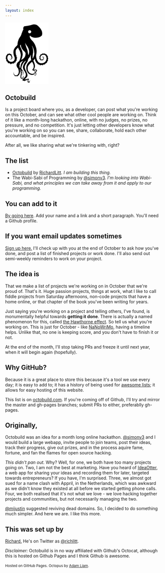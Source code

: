 ```yaml
---
layout: index
---
```


<img src="./octo.png" height="200px" />

## Octobuild

Is a project board where you, as a developer, can post what you're working on this October, and can see what other cool people are working on. Think of it like a month-long hackathon, online, with no judges, no prizes, no pressure, and no competition. It's just letting other developers know what you're working on so you can see, share, collaborate, hold each other accountable, and be inspired. 

After all, we like sharing what we're tinkering with, right? 

## The list

* [Octobuild](https://github.com/RichardLitt/octobuild) by [RichardLitt](https://github.com/RichardLitt). *I am building this thing.*
* The Wabi-Sabi of Programming by [@simonv3](http://twitter.com/simonv3). *I'm looking into Wabi-Sabi, and what principles we can take away from it and apply to our programming.*

## You can add to it

[By going here](https://github.com/RichardLitt/octobuild/edit/gh-pages/index.md). Add your name and a link and a short paragraph. You'll need a Github profile.  

## If you want email updates sometimes

[Sign up here.](http://eepurl.com/3O-JL) I'll check up with you at the end of October to ask how you've done, and post a list of finished projects or work done. I'll also send out semi-weekly reminders to work on your project.

## The idea is

That we make a list of projects we're working on in October that we're proud of. That's it. Huge passion projects, things at work, what I like to call fiddle projects from Saturday afternoons, non-code projects that have a home online, or that chapter of the book you've been writing for years.

Just saying you're working on a project and telling others, I've found, is monumentally helpful towards **getting it done**. There is actually a named phenomenon for this, called [the Hawthorne effect](https://en.wikipedia.org/wiki/Hawthorne_effect). So tell us what you're working on. This is just for October - like [NaNoWriMo](http://nanowrimo.org/), having a timeline helps. Unlike that, no one is keeping score, and you don't have to finish it or not. 

At the end of the month, I'll stop taking PRs and freeze it until next year, when it will begin again (hopefully).

## Why GitHub?

Because it is a great place to store this because it's a tool we use every day; it is easy to add to; it has a history of being used for [awesome lists](https://github.com/bayandin/awesome-awesomeness); it allows for easy hosting of this website.

This list is on [octobuild.com](http://octobuild.com). If you're coming off of Github, I'll try and mirror the master and gh-pages branches; submit PRs to either, preferablly gh-pages.

## Originally,

Octobuild was an idea for a month long online hackathon. [@simonv3](https://twitter.com/simonv3) and I would build a large webapp, invite people to join teams, post their ideas, track their progress, give out prizes, and in the process aquire fame, fortune, and fan the flames for open source hacking. 

*This didn't pan out.* Why? Well, for one, we both have too many projects going on. Two, I am not the best at marketing. Have you heard of [IdeaOtter](http://ideaotter.com), a web app for sharing your ideas and recording them for later, targeted towards entrepreneurs? If you have, I'm surprised. Three, we almost got sued for a name clash with Appril, in the Netherlands, which was awkward as we didn't know they existed at all before we started getting phone calls. Four, we both realised that it's not what we love - we love hacking together projects and communities, but not necessarily managing the two. 

[@mijustin](https://twitter.com/mijustin) suggested reviving dead domains. So, I decided to do something much simpler. And here we are. I like this more. 


## This was set up by

[Richard.](http://www.burntfen.com) He's on Twitter as [@richlitt](https://twitter.com/richlitt).

*Disclaimer:* Octobuild is in no way affiliated with Github's Octocat, although this is hosted on Github Pages and I think Github is awesome.

<small>Hosted on GitHub Pages. Octopus by [Adam Liam](http://www.adamliam.com/).</small>
